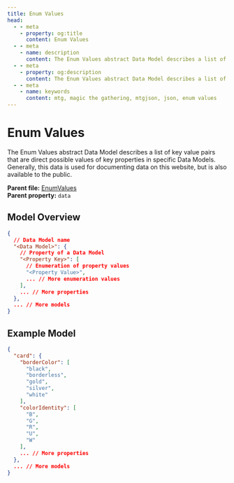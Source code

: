 ```yaml
---
title: Enum Values
head:
  - - meta
    - property: og:title
      content: Enum Values
  - - meta
    - name: description
      content: The Enum Values abstract Data Model describes a list of key value pairs that are direct possible values of key properties in specific Data Models.
  - - meta
    - property: og:description
      content: The Enum Values abstract Data Model describes a list of key value pairs that are direct possible values of key properties in specific Data Models.
  - - meta
    - name: keywords
      content: mtg, magic the gathering, mtgjson, json, enum values
---
```


# Enum Values

The Enum Values abstract Data Model describes a list of key value pairs that are direct possible values of key properties in specific Data Models. Generally, this data is used for documenting data on this website, but is also available to the public.

**Parent file:** [EnumValues](/downloads/all-files/#enumvalues)  
**Parent property:** `data`

## Model Overview

```json
{
  // Data Model name
  "<Data Model>": {
    // Property of a Data Model
    "<Property Key>": [
      // Enumeration of property values
      "<Property Value>",
      ... // More enumeration values
    ],
    ... // More properties
  },
  ... // More models
}
```

## Example Model

```json
{
  "card": {
    "borderColor": [
      "black",
      "borderless",
      "gold",
      "silver",
      "white"
    ],
    "colorIdentity": [
      "B",
      "G",
      "R",
      "U",
      "W"
    ],
    ... // More properties
  },
  ... // More models
}
```
